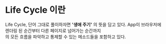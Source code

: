 # Life Cycle 이란

Life Cycle, 단어 그대로 풀이하자면 **'생애 주기'** 의 뜻을 담고 있다. App이 브라우저에 렌더링 된 순간부터 다른 페이지로 넘어가는 순간까지  
의 모든 흐름을 파악하고 통제할 수 있는 메소드들을 포함하고 있다.
